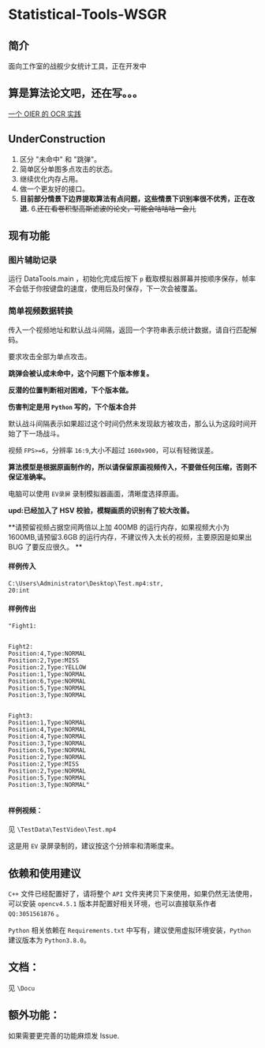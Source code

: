 
# Statistical-Tools-WSGR


## 简介

面向工作室的战舰少女统计工具，正在开发中

## 算是算法论文吧，还在写。。。
[一个 OIER 的 OCR 实践](https://www.luogu.com.cn/blog/CDFLS-stu4-60/yi-ge-oier-di-ocr-shi-jian)

## UnderConstruction
1. 区分 "未命中" 和 "跳弹"。
2. 简单区分单图多点攻击的状态。
3. 继续优化内存占用。
4. 做一个更友好的接口。
5. **目前部分情景下边界提取算法有点问题，这些情景下识别率很不优秀，正在改进.**
6.~~还在看卷积型高斯滤波的论文，可能会咕咕咕一会儿~~
## 现有功能

### 图片辅助记录

运行 DataTools.main ，初始化完成后按下 `p` 截取模拟器屏幕并按顺序保存，帧率不会低于你按键盘的速度，使用后及时保存，下一次会被覆盖。

### 简单视频数据转换

传入一个视频地址和默认战斗间隔，返回一个字符串表示统计数据，请自行匹配解码。

要求攻击全部为单点攻击。

**跳弹会被认成未命中，这个问题下个版本修复。**

**反潜的位置判断相对困难，下个版本做。**

**伤害判定是用 `Python` 写的，下个版本合并**

默认战斗间隔表示如果超过这个时间仍然未发现敌方被攻击，那么认为这段时间开始了下一场战斗。

视频 `FPS>=6`，分辨率 `16:9`,大小不超过 `1600x900`，可以有轻微误差。

**算法模型是根据原画制作的，所以请保留原画视频传入，不要做任何压缩，否则不保证准确率。**

电脑可以使用 `EV录屏` 录制模拟器画面，清晰度选择原画。

**upd:已经加入了 HSV 校验，模糊画质的识别有了较大改善。**

**请预留视频占据空间两倍以上加 400MB 的运行内存，如果视频大小为 1600MB,请预留3.6GB 的运行内存，不建议传入太长的视频，主要原因是如果出 BUG 了要反应很久。 **

#### 样例传入

```
C:\Users\Administrator\Desktop\Test.mp4:str,
20:int
```

#### 样例传出

```
"Fight1:


Fight2:
Position:4,Type:NORMAL
Position:2,Type:MISS
Position:2,Type:YELLOW
Position:1,Type:NORMAL
Position:6,Type:NORMAL
Position:5,Type:NORMAL
Position:3,Type:NORMAL


Fight3:
Position:1,Type:NORMAL
Position:4,Type:NORMAL
Position:4,Type:NORMAL
Position:3,Type:NORMAL
Position:6,Type:NORMAL
Position:2,Type:NORMAL
Position:2,Type:MISS
Position:2,Type:NORMAL
Position:5,Type:NORMAL
Position:3,Type:NORMAL"


```

#### 样例视频：

见 `\TestData\TestVideo\Test.mp4`

这是用 `EV` 录屏录制的，建议按这个分辨率和清晰度来。

## 依赖和使用建议

`C++` 文件已经配置好了，请将整个 `API` 文件夹拷贝下来使用，如果仍然无法使用，可以安装 `opencv4.5.1` 版本并配置好相关环境，也可以直接联系作者 `QQ:3051561876` 。

`Python` 相关依赖在 `Requirements.txt` 中写有，建议使用虚拟环境安装，`Python` 建议版本为 `Python3.8.0`。

## 文档：

见 `\Docu`

## 额外功能：
如果需要更完善的功能麻烦发 $\text{Issue}$.
